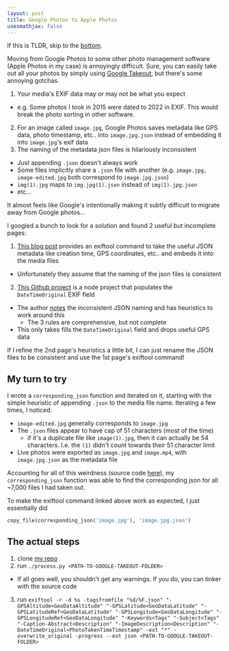 ```yaml
---
layout: post
title: Google Photos to Apple Photos
usesmathjax: false
---
```


If this is TLDR, skip to the [bottom](./#the-actual-steps).

Moving from Google Photos to some other photo management software (Apple Photos in my case) is annoyingly difficult.
Sure, you can easily take out all your photos by simply using [Google Takeout](https://takeout.google.com/settings/takeout),
but there's some annoying gotchas.

1. Your media's EXIF data may or may not be what you expect
  - e.g. Some photos I took in 2015 were dated to 2022 in EXIF.
  This would break the photo sorting in other software.
2. For an image called `image.jpg`, Google Photos saves metadata like GPS data, photo timestamp, etc.. into `image.jpg.json` instead of embedding it into `image.jpg`'s exif data
3. The naming of the metadata json files is hilariously inconsistent
  - Just appending `.json` doesn't always work
  - Some files implicitly share a `.json` file with another (e.g. `image.jpg, image-edited.jpg` both correspond to `image.jpg.json`)
  - `img(1).jpg` maps to `img.jpg(1).json` instead of `img(1).jpg.json`
  - etc...
  
It almost feels like Google's intentionally making it subtly difficult to migrate away from Google photos...
  
I googled a bunch to look for a solution and found 2 useful but incomplete pages:

1. [This blog post](https://legault.me/post/correctly-migrate-away-from-google-photos-to-icloud) provides an exiftool
command to take the useful JSON metadata like creation time, GPS coordinates, etc.. and embeds it into the media files
  - Unfortunately they assume that the naming of the json files is consistent
2. [This Github project](https://github.com/mattwilson1024/google-photos-exif) is a node project that populates the `DateTimeOriginal` EXIF field
  - The author [notes](https://github.com/mattwilson1024/google-photos-exif#how-are-media-files-matched-to-json-sidecar-files) the 
  inconsistent JSON naming and has heuristics to work around this
    - The 3 rules are comprehensive, but not complete
  - This only takes fills the `DateTimeOriginal` field and drops useful GPS data
  
If I refine the 2nd page's heuristics a little bit, I can just rename the JSON files to be consistent and use the 1st page's exiftool command!
  
## My turn to try

I wrote a `corresponding_json` function and iterated on it, starting with the simple heuristic of appending `.json` to the media file name.
Iterating a few times, I noticed:

- `image-edited.jpg` generally corresponds to `image.jpg`
- The `.json` files appear to have cap of 51 characters (most of the time)
  - if it's a duplicate file like `image(1).jpg`, then it can actually be 54 characters.
  I.e. the `(1)` didn't count towards their 51 character limit
- Live photos were exported as `image.jpg` and `image.mp4`, with `image.jpg.json` as the metadata file

Accounting for all of this weirdness (source code [here](https://github.com/HavinLeung/google-takeout/blob/master/process.py)),
my `corresponding_json` function was able to find the corresponding json for all ~7,000 files I had taken out.

To make the exiftool command linked above work as expected, I just essentially did 
```python
copy_file(corresponding_json('image.jpg'), 'image.jpg.json')
```

## The actual steps

1. clone [my repo](https://github.com/HavinLeung/google-takeout)
2. run `./process.py <PATH-TO-GOOGLE-TAKEOUT-FOLDER>`
  - If all goes well, you shouldn't get any warnings. If you do, you can tinker with the source code
3. run `exiftool -r -d %s -tagsfromfile "%d/%F.json" "-GPSAltitude<GeoDataAltitude" "-GPSLatitude<GeoDataLatitude" "-GPSLatitudeRef<GeoDataLatitude" "-GPSLongitude<GeoDataLongitude" "-GPSLongitudeRef<GeoDataLongitude" "-Keywords<Tags" "-Subject<Tags" "-Caption-Abstract<Description" "-ImageDescription<Description" "-DateTimeOriginal<PhotoTakenTimeTimestamp" -ext "*" -overwrite_original -progress --ext json <PATH-TO-GOOGLE-TAKEOUT-FOLDER>`



